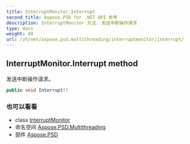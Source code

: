 ```yaml
---
title: InterruptMonitor.Interrupt
second_title: Aspose.PSD for .NET API 参考
description: InterruptMonitor 方法. 发送中断操作请求
type: docs
weight: 40
url: /zh/net/aspose.psd.multithreading/interruptmonitor/interrupt/
---
```

## InterruptMonitor.Interrupt method

发送中断操作请求。

```csharp
public void Interrupt()
```

### 也可以看看

* class [InterruptMonitor](../)
* 命名空间 [Aspose.PSD.Multithreading](../../interruptmonitor/)
* 部件 [Aspose.PSD](../../../)


